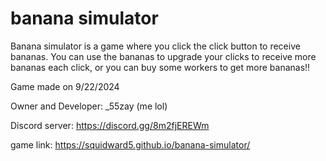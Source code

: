 # banana simulator

Banana simulator is a game where you click the click button to receive bananas. You can use the bananas to upgrade your clicks to receive more bananas each click, or you can buy some workers to get more bananas!!

Game made on 9/22/2024

Owner and Developer: _55zay (me lol)

Discord server: https://discord.gg/8m2fjEREWm

game link: https://squidward5.github.io/banana-simulator/
